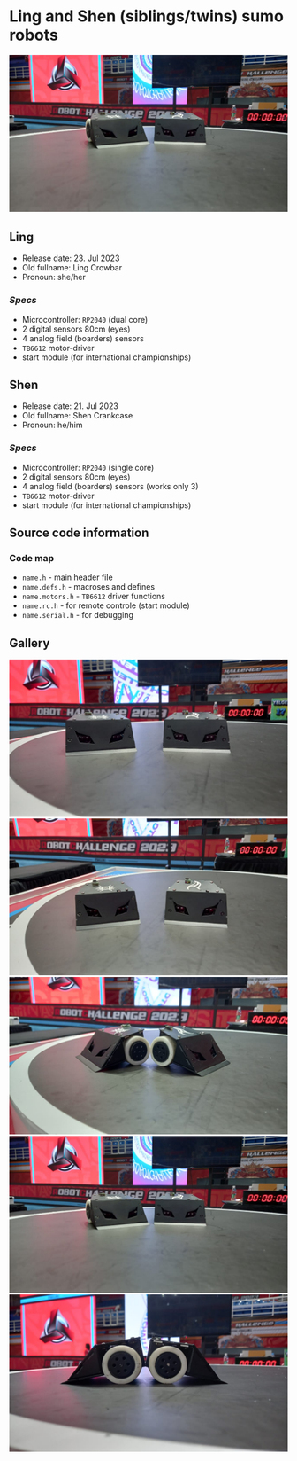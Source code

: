# Ling and Shen (siblings/twins) sumo robots

![Ling and Shen](img/ls-3.jpeg)

## Ling

* Release date: 23. Jul 2023
* Old fullname: Ling Crowbar
* Pronoun: she/her

### *Specs*

* Microcontroller: `RP2040` (dual core)
* 2 digital sensors 80cm (eyes)
* 4 analog field (boarders) sensors
* `TB6612` motor-driver
* start module (for international championships)

## Shen

* Release date: 21. Jul 2023
* Old fullname: Shen Crankcase
* Pronoun: he/him

### *Specs*

* Microcontroller: `RP2040` (single core)
* 2 digital sensors 80cm (eyes)
* 4 analog field (boarders) sensors (works only 3)
* `TB6612` motor-driver
* start module (for international championships)

## Source code information

### Code map

* `name.h` - main header file
* `name.defs.h` - macroses and defines
* `name.motors.h` - `TB6612` driver functions
* `name.rc.h` - for remote controle (start module)
* `name.serial.h` - for debugging

## Gallery

![Ling and Shen](img/ls-1.jpeg)
![Ling and Shen](img/ls-1.1.jpeg)
![Ling and Shen](img/ls-2.jpeg)
![Ling and Shen](img/ls-3.jpeg)
![Ling and Shen](img/ls-5.jpeg)